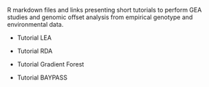 
R markdown files and links presenting short tutorials to perform GEA studies and genomic offset analysis from empirical genotype and environmental data.

* Tutorial LEA 

* Tutorial RDA 

* Tutorial Gradient Forest

* Tutorial BAYPASS